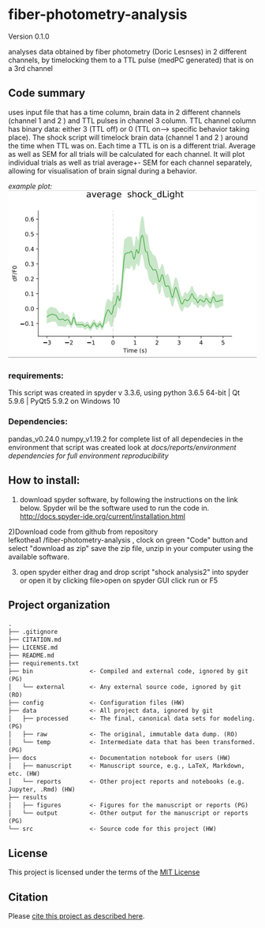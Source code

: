 # fiber-photometry-analysis

Version 0.1.0

analyses data obtained by fiber photometry (Doric Lesnses) in 2 different channels, by timelocking them to a TTL pulse (medPC generated) that is on a 3rd channel

## Code summary

uses input file that has a time column, brain data in 2 different channels (channel 1 and 2 ) and TTL pulses in channel 3 column. TTL channel column has binary data: either 3 (TTL off) or 0 (TTL on--> specific behavior taking place). 
The shock script will timelock brain data (channel 1 and 2 ) around the time when TTL was on. Each time a TTL is on is a different trial.
Average as well as SEM for all trials will be calculated for each channel. 
It will plot individual trials as well as trial average+- SEM for each channel separately, allowing for visualisation of brain signal during a behavior.

*example plot:*
![exAvgPlotPic](https://github.com/lefkothea1/fiber-photometry-analysis/blob/main/docs/exAvgPlotPic.PNG)

### requirements:
This script was created in spyder v 3.3.6, using python  3.6.5 64-bit | Qt 5.9.6 | PyQt5 5.9.2 on  Windows 10 
### Dependencies:
pandas_v0.24.0
numpy_v1.19.2
for complete list of all dependecies in the environment that script was created look at *docs/reports/environment dependencies for full environment reproducibility*

## How to install:

1) download spyder software, by following the instructions on the link below. Spyder wil be the software used to run the code in.
http://docs.spyder-ide.org/current/installation.html

2)Download code from github
from repository  
lefkothea1 /fiber-photometry-analysis , clock on green "Code" button and select "download as zip"
save the zip file, unzip in your computer using the available software.

3) open spyder
either drag and drop script "shock analysis2" into spyder or 
open it by clicking file>open on spyder GUI
click run or F5


## Project organization

```
.
├── .gitignore
├── CITATION.md
├── LICENSE.md
├── README.md
├── requirements.txt
├── bin                <- Compiled and external code, ignored by git (PG)
│   └── external       <- Any external source code, ignored by git (RO)
├── config             <- Configuration files (HW)
├── data               <- All project data, ignored by git
│   ├── processed      <- The final, canonical data sets for modeling. (PG)
│   ├── raw            <- The original, immutable data dump. (RO)
│   └── temp           <- Intermediate data that has been transformed. (PG)
├── docs               <- Documentation notebook for users (HW)
│   ├── manuscript     <- Manuscript source, e.g., LaTeX, Markdown, etc. (HW)
│   └── reports        <- Other project reports and notebooks (e.g. Jupyter, .Rmd) (HW)
├── results
│   ├── figures        <- Figures for the manuscript or reports (PG)
│   └── output         <- Other output for the manuscript or reports (PG)
└── src                <- Source code for this project (HW)

```


## License

This project is licensed under the terms of the [MIT License](/LICENSE.md)

## Citation

Please [cite this project as described here](/CITATION.md).
